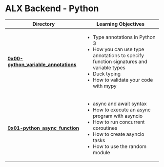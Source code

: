 # ALX Backend - Python

| Directory | Learning Objectives|
|-----------|--------------------|
| [**0x00-python_variable_annotations**](https://github.com/masonk16/alx-backend-python/tree/master/0x00-python_variable_annotations) |<ul><li>Type annotations in Python 3</li><li>How you can use type annotations to specify function signatures and variable types</li><li>Duck typing</li><li>How to validate your code with mypy</li></ul>|
| [**0x01-python_async_function**](https://github.com/masonk16/alx-backend-python/tree/master/0x00-python_variable_annotations) | <ul><li>async and await syntax</li><li>How to execute an async program with asyncio</li><li>How to run concurrent coroutines</li><li>How to create asyncio tasks</li><li>How to use the random module</li></ul> |
